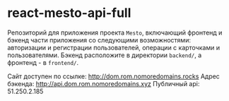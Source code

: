 # react-mesto-api-full
Репозиторий для приложения проекта `Mesto`, включающий фронтенд и бэкенд части приложения со следующими возможностями: авторизации и регистрации пользователей, операции с карточками и пользователями. Бэкенд расположите в директории `backend/`, а фронтенд - в `frontend/`. 
  
Сайт доступен по ссылке: http://dom.rom.nomoredomains.rocks
Адрес бэкенда: http://api.dom.rom.nomoredomains.xyz
Публичный api: 51.250.2.185